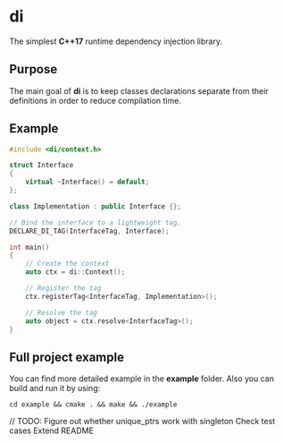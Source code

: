 # di
The simplest **C++17** runtime dependency injection library.

## Purpose
The main goal of **di** is to keep classes declarations separate from their definitions in order to reduce compilation time.

## Example
```cpp
#include <di/context.h>

struct Interface
{
    virtual ~Interface() = default;
};

class Implementation : public Interface {};

// Bind the interface to a lightweight tag.
DECLARE_DI_TAG(InterfaceTag, Interface);

int main()
{
    // Create the context
    auto ctx = di::Context();

    // Register the tag
    ctx.registerTag<InterfaceTag, Implementation>();

    // Resolve the tag
    auto object = ctx.resolve<InterfaceTag>();
}
```

## Full project example
You can find more detailed example in the **example** folder. Also you can build and run it by using:

```
cd example && cmake . && make && ./example
```
// TODO:
Figure out whether unique_ptrs work with singleton
Check test cases
Extend README
